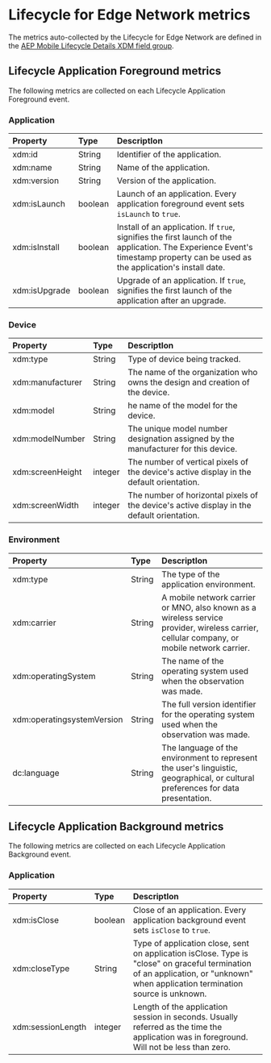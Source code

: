 # Lifecycle for Edge Network metrics
The metrics auto-collected by the Lifecycle for Edge Network are defined in the [AEP Mobile Lifecycle Details XDM field group](https://github.com/adobe/xdm/blob/master/docs/reference/adobe/experience/aep-mobile-lifecycle-details.schema.md). 

## Lifecycle Application Foreground metrics
The following metrics are collected on each Lifecycle Application Foreground event.

### Application

| **Property** | **Type** | **DescriptIon** |
| :--- | :--- | :--- |
| xdm:id | String | Identifier of the application. |
| xdm:name | String | Name of the application. |
| xdm:version | String | Version of the application. |
| xdm:isLaunch | boolean | Launch of an application. Every application foreground event sets `isLaunch` to `true`.|
| xdm:isInstall | boolean | Install of an application. If `true`, signifies the first launch of the application. The Experience Event's timestamp property can be used as the application's install date.|
| xdm:isUpgrade | boolean | Upgrade of an application. If `true`, signifies the first launch of the application after an upgrade.|

### Device
| **Property** | **Type** | **DescriptIon** |
| :--- | :--- | :--- |
| xdm:type | String |Type of device being tracked. |
| xdm:manufacturer | String | The name of the organization who owns the design and creation of the device. |
| xdm:model | String | he name of the model for the device. |
| xdm:modelNumber | String | The unique model number designation assigned by the manufacturer for this device. |
| xdm:screenHeight | integer | The number of vertical pixels of the device's active display in the default orientation. |
| xdm:screenWidth | integer | The number of horizontal pixels of the device's active display in the default orientation. |

### Environment
| **Property** | **Type** | **DescriptIon** |
| :--- | :--- | :--- |
| xdm:type | String |The type of the application environment.|
| xdm:carrier | String | A mobile network carrier or MNO, also known as a wireless service provider, wireless carrier, cellular company, or mobile network carrier. |
| xdm:operatingSystem | String |The name of the operating system used when the observation was made.| 
| xdm:operatingsystemVersion | String |The full version identifier for the operating system used when the observation was made. |
| dc:language | String | The language of the environment to represent the user's linguistic, geographical, or cultural preferences for data presentation. |

## Lifecycle Application Background metrics
The following metrics are collected on each Lifecycle Application Background event.

### Application

| **Property** | **Type** | **DescriptIon** |
| :--- | :--- | :--- |
| xdm:isClose | boolean | Close of an application. Every application background event sets `isClose` to `true`.|
| xdm:closeType | String | Type of application close, sent on application isClose. Type is "close" on graceful termination of an application, or "unknown" when application termination source is unknown.|
| xdm:sessionLength | integer | Length of the application session in seconds. Usually referred as the time the application was in foreground. Will not be less than zero.|
